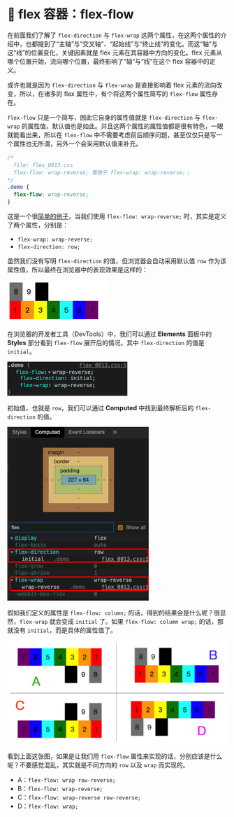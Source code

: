 # 📕 flex 容器：flex-flow

在前面我们了解了 `flex-direction` 与 `flex-wrap` 这两个属性，在这两个属性的介绍中，也都提到了“主轴”与“交叉轴”、“起始线”与“终止线”的变化。而这“轴”与这“线”的位置变化，关键因素就是 flex 元素在其容器中方向的变化。flex 元素从哪个位置开始，流向哪个位置，最终影响了“轴”与“线”在这个 flex 容器中的定义。

或许也就是因为 `flex-direction` 与 `flex-wrap` 是直接影响着 flex 元素的流向改变，所以，在诸多的 flex 属性中，有个将这两个属性简写的 `flex-flow` 属性存在。

`flex-flow` 只是一个简写，因此它自身的属性值就是 `flex-direction` 与 `flex-wrap` 的属性值，默认值也是如此。并且这两个属性的属性值都是很有特色，一眼就能看出来，所以在 `flex-flow` 中不需要考虑前后顺序问题，甚至仅仅只是写一个属性也无所谓，另外一个会采用默认值来补充。

```css
/* 
  file: flex_0013.css
  flex-flow: wrap-reverse; 等效于 flex-wrap: wrap-reverse;；
*/
.demo {
  flex-flow: wrap-reverse;
}
```

这是一个很[简单的例子](/demo.html?id=13)，当我们使用 `flex-flow: wrap-reverse;` 时，其实是定义了两个属性，分别是：

* `flex-wrap: wrap-reverse;`
* `flex-direction: row;`

虽然我们没有写明 `flex-direction` 的值，但浏览器会自动采用默认值 `row` 作为该属性值，所以最终在浏览器中的表现效果是这样的：

<img src="/image/02-03-4.png" style="zoom:50%;" />

在浏览器的开发者工具（DevTools）中，我们可以通过 **Elements** 面板中的 **Styles** 部分看到 `flex-flow` 展开后的情况，其中 `flex-direction` 的值是 `initial`。

<img src="/image/02-04-1.png" style="zoom:50%;" />

初始值，也就是 `row`，我们可以通过 **Computed** 中找到最终解析后的 `flex-direction` 的值。

<img src="/image/02-04-2.png" style="zoom:50%;" />

假如我们定义的属性是 `flex-flow: column;` 的话，得到的结果会是什么呢？很显然，`flex-wrap` 就会变成 `initial` 了。如果 `flex-flow: column wrap;` 的话，那就没有 `initial`，而是具体的属性值了。

<img src="/image/02-04-3.png" style="zoom:50%;" />

看到上面这张图，如果是让我们用 `flex-flow` 属性来实现的话，分别应该是什么呢？不要感觉混乱，其实就是不同方向的 `row` 以及 `wrap` 而实现的。

* A：`flex-flow: wrap row-reverse;`
* B：`flex-flow: wrap-reverse;`
* C：`flex-flow: wrap-reverse row-reverse;`
* D：`flex-flow: wrap;`

